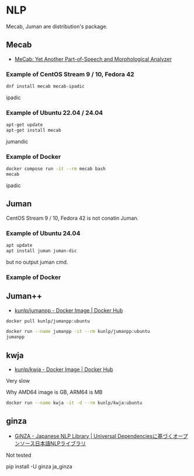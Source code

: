# NLP

Mecab, Juman are distribution's package.

## Mecab

- [MeCab: Yet Another Part-of-Speech and Morphological Analyzer](https://taku910.github.io/mecab/)

### Example of CentOS Stream 9 / 10, Fedora 42

```bash
dnf install mecab mecab-ipadic
```

ipadic

### Example of Ubuntu 22.04 / 24.04

```bash
apt-get update
apt-get install mecab
```

jumandic

### Example of Docker

```bash
docker compose run -it --rm mecab bash
mecab
```

ipadic

## Juman

CentOS Stream 9 / 10, Fedora 42 is not conatin Juman.

### Example of Ubuntu 24.04

```bash
apt update
apt install juman juman-dic
```

but no output juman cmd.

### Example of Docker

## Juman++

- [kunlp/jumanpp - Docker Image | Docker Hub](https://hub.docker.com/r/kunlp/jumanpp)

```bash
docker pull kunlp/jumanpp:ubuntu

docker run --name jumanpp -it --rm kunlp/jumanpp:ubuntu
jumanpp
```

## kwja

- [kunlp/kwja - Docker Image | Docker Hub](https://hub.docker.com/r/kunlp/kwja)

Very slow

Why AMD64 image is GB, ARM64 is MB

```bash
docker run --name kwja -it -d --rm kunlp/kwja:ubuntu
```

## ginza

- [GiNZA - Japanese NLP Library | Universal Dependenciesに基づくオープンソース日本語NLPライブラリ](https://megagonlabs.github.io/ginza/)

Not tested

 pip install -U ginza ja_ginza

















